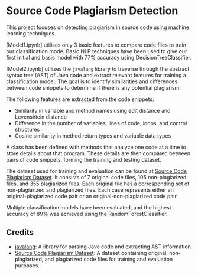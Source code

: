 # Source Code Plagiarism Detection

This project focuses on detecting plagiarism in source code using machine learning techniques. 

[Model1.ipynb] utilises only 3 basic features to compare code files to train our classification mode. Basic NLP techniques have been used to give our first initial and basic model with 77% accuracy using DecisionTreeClassifier.

[Model2.ipynb] utilizes the `javalang` library to traverse through the abstract syntax tree (AST) of Java code and extract relevant features for training a classification model. The goal is to identify similarities and differences between code snippets to determine if there is any potential plagiarism.

The following features are extracted from the code snippets:

- Similarity in variable and method names using edit distance and Levenshtein distance
- Difference in the number of variables, lines of code, loops, and control structures
- Cosine similarity in method return types and variable data types

A class has been defined with methods that analyze one code at a time to store details about that program. These details are then compared between pairs of code snippets, forming the training and testing dataset.

The dataset used for training and evaluation can be found at [Source Code Plagiarism Dataset](https://github.com/oscarkarnalim/sourcecodeplagiarismdataset). It consists of 7 original code files, 105 non-plagiarized files, and 355 plagiarized files. Each original file has a corresponding set of non-plagiarized and plagiarized files. Each case represents either an original-plagiarized code pair or an original-non-plagiarized code pair.

Multiple classification models have been evaluated, and the highest accuracy of 89% was achieved using the RandomForestClassifier.

## Credits

- [javalang](https://github.com/c2nes/javalang): A library for parsing Java code and extracting AST information.
- [Source Code Plagiarism Dataset](https://github.com/oscarkarnalim/sourcecodeplagiarismdataset): A dataset containing original, non-plagiarized, and plagiarized code files for training and evaluation purposes.

